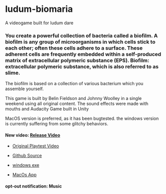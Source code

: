 # ludum-biomaria
A videogame built for ludum dare

### You create a powerful collection of bacteria called a biofilm. A biofilm is any group of microorganisms in which cells stick to each other; often these cells adhere to a surface. These adherent cells are frequently embedded within a self-produced matrix of extracellular polymeric substance (EPS). Biofilm: extracellular polymeric substance, which is also referred to as slime.

The biofilm is based on a collection of various bacterium which you assemble yourself.

This game is built by Belin Fieldson and Johnny Woolley in a single weekend using all original content.
The sound effects were made with mouths and Audacity
Game built in Unity

MacOS version is preferred, as it has been bugtested. the windows version is currently suffering from some glitchy behaviors.

#### New video: [Release Video](https://youtu.be/YDLIfAPrw_k)

* [Original Playtest Video](https://youtu.be/uzzSPFZ-qjs)

* [Github Source](https://github.com/thebelin/ludum-biomaria)
* [windows exe](https://www.dropbox.com/s/wion8pmx51axrhk/biomario-0.0.1.exe?dl=0)
* [MacOs App](https://www.dropbox.com/s/li4tb80zqcdww1g/biomaria-0.0.1.app.zip?dl=0)

#### opt-out notification: Music
